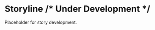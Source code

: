 # Storyline /* Under Development */

Placeholder for story development.

[//]: # (This is a test comment)
